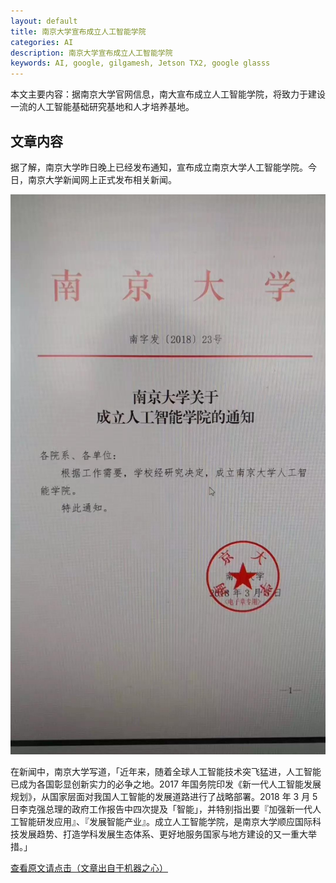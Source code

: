 ```yaml
---
layout: default
title: 南京大学宣布成立人工智能学院
categories: AI
description: 南京大学宣布成立人工智能学院
keywords: AI, google, gilgamesh, Jetson TX2, google glasss
---
```


本文主要内容：据南京大学官网信息，南大宣布成立人工智能学院，将致力于建设一流的人工智能基础研究基地和人才培养基地。

<!-- more -->





## 文章内容

据了解，南京大学昨日晚上已经发布通知，宣布成立南京大学人工智能学院。今日，南京大学新闻网上正式发布相关新闻。

![正文图片](/images/AI/2018-3-7-nju.jpg)

在新闻中，南京大学写道，「近年来，随着全球人工智能技术突飞猛进，人工智能已成为各国彰显创新实力的必争之地。2017 年国务院印发《新一代人工智能发展规划》，从国家层面对我国人工智能的发展道路进行了战略部署。2018 年 3 月 5 日李克强总理的政府工作报告中四次提及「智能」，并特别指出要『加强新一代人工智能研发应用』、『发展智能产业』。成立人工智能学院，是南京大学顺应国际科技发展趋势、打造学科发展生态体系、更好地服务国家与地方建设的又一重大举措。」

[查看原文请点击（文章出自于机器之心）](https://mp.weixin.qq.com/s/1zjD9EhjFfOVbvEM2abqAQ)



